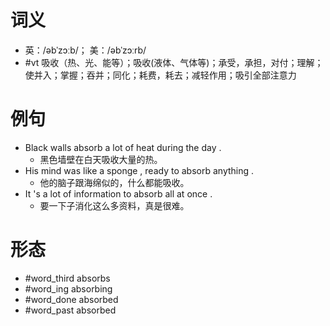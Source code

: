 # 词义
- 英：/əbˈzɔːb/； 美：/əbˈzɔːrb/
- #vt 吸收（热、光、能等）；吸收(液体、气体等)；承受，承担，对付；理解；使并入；掌握；吞并；同化；耗费，耗去；减轻作用；吸引全部注意力
# 例句
- Black walls absorb a lot of heat during the day .
	- 黑色墙壁在白天吸收大量的热。
- His mind was like a sponge , ready to absorb anything .
	- 他的脑子跟海绵似的，什么都能吸收。
- It 's a lot of information to absorb all at once .
	- 要一下子消化这么多资料，真是很难。
# 形态
- #word_third absorbs
- #word_ing absorbing
- #word_done absorbed
- #word_past absorbed
